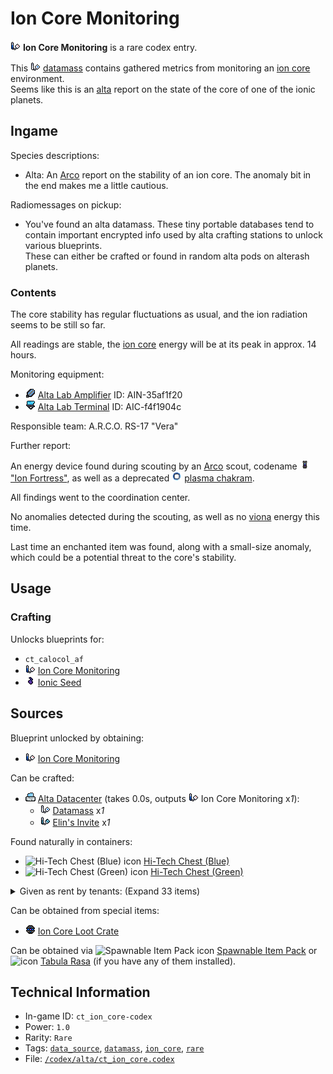 # Ion Core Monitoring

<img src="https://raw.githubusercontent.com/Ceterai/Enternia/main/codex/alta/datamass/plasma.png" alt="Ion Core Monitoring icon" loading="lazy" width="auto" height="16px"/> **Ion Core Monitoring** is a rare codex entry.

This <img src="https://raw.githubusercontent.com/Ceterai/Enternia/main/items/generic/crafting/alta/datamass.png" alt="Datamass icon" loading="lazy" width="auto" height="16px"/> [datamass](https://ceterai.github.io/MyEnternia/Wiki/Datamass) contains gathered metrics from monitoring an [ion core](https://ceterai.github.io/MyEnternia/Wiki/Tags/IonCore) environment.  
Seems like this is an [alta](https://ceterai.github.io/MyEnternia/Wiki/Tags/Alta) report on the state of the core of one of the ionic planets.

## Ingame

Species descriptions:

- Alta: An [Arco](https://ceterai.github.io/MyEnternia/Wiki/Tags/Arco) report on the stability of an ion core. The anomaly bit in the end makes me a little cautious.

Radiomessages on pickup:

- You've found an alta datamass. These tiny portable databases tend to contain important encrypted info used by alta crafting stations to unlock various blueprints.  
These can either be crafted or found in random alta pods on alterash planets.

### Contents

The core stability has regular fluctuations as usual, and the ion radiation seems to be still so far.

All readings are stable, the [ion core](https://ceterai.github.io/MyEnternia/Wiki/Tags/IonCore) energy will be at its peak in approx. 14 hours.

Monitoring equipment:

- <img src="https://raw.githubusercontent.com/Ceterai/Enternia/main/objects/alta/lab/amplifier/icon.png" alt="Alta Lab Amplifier icon" loading="lazy" width="auto" height="16px"/> [Alta Lab Amplifier](https://ceterai.github.io/MyEnternia/Wiki/AltaLabAmplifier) ID: AIN-35af1f20  
- <img src="https://raw.githubusercontent.com/Ceterai/Enternia/main/objects/alta/lab/terminal/icon.png" alt="Alta Lab Terminal icon" loading="lazy" width="auto" height="16px"/> [Alta Lab Terminal](https://ceterai.github.io/MyEnternia/Wiki/AltaLabTerminal) ID: AIC-f4f1904c

Responsible team: A.R.C.O. RS-17 "Vera"

Further report:

An energy device found during scouting by an [Arco](https://ceterai.github.io/MyEnternia/Wiki/Tags/Arco) scout, codename <img src="https://raw.githubusercontent.com/Ceterai/Enternia/main/items/active/shields/ct_ioncore_shield.png" alt="Ion Fortress icon" loading="lazy" width="auto" height="16px"/> ["Ion Fortress"](https://ceterai.github.io/MyEnternia/Wiki/IonFortress), as well as a deprecated <img src="https://raw.githubusercontent.com/Ceterai/Enternia/main/items/active/weapons/ranged/alta/unique/ct_plasma_chakram.png" alt="Plasma Chakram icon" loading="lazy" width="auto" height="16px"/> [plasma chakram](https://ceterai.github.io/MyEnternia/Wiki/PlasmaChakram).

All findings went to the coordination center.

No anomalies detected during the scouting, as well as no [viona](https://ceterai.github.io/MyEnternia/Wiki/Tags/Viona) energy this time.

Last time an enchanted item was found, along with a small-size anomaly, which could be a potential threat to the core's stability.

## Usage

### Crafting

Unlocks blueprints for:

- `ct_calocol_af`
- <img src="https://raw.githubusercontent.com/Ceterai/Enternia/main/codex/alta/datamass/plasma.png" alt="Ion Core Monitoring icon" loading="lazy" width="auto" height="16px"/> [Ion Core Monitoring](https://ceterai.github.io/MyEnternia/Wiki/IonCoreMonitoring)
- <img src="https://raw.githubusercontent.com/Ceterai/Enternia/main/objects/farmables/alta/liquid/ionic/icon.png" alt="Ionic Seed icon" loading="lazy" width="auto" height="16px"/> [Ionic Seed](https://ceterai.github.io/MyEnternia/Wiki/IonicSeed)

## Sources

Blueprint unlocked by obtaining:

- <img src="https://raw.githubusercontent.com/Ceterai/Enternia/main/codex/alta/datamass/plasma.png" alt="Ion Core Monitoring icon" loading="lazy" width="auto" height="16px"/> [Ion Core Monitoring](https://ceterai.github.io/MyEnternia/Wiki/IonCoreMonitoring)

Can be crafted:

- ![ ](https://raw.githubusercontent.com/Ceterai/Enternia/main/objects/alta/crafting/datacenter/icon.png) [Alta Datacenter](https://ceterai.github.io/MyEnternia/Wiki/AltaDatacenter) (takes 0.0s, outputs <img src="https://raw.githubusercontent.com/Ceterai/Enternia/main/codex/alta/datamass/plasma.png" alt="Ion Core Monitoring icon" loading="lazy" width="auto" height="16px"/> Ion Core Monitoring x*1*):
  - <img src="https://raw.githubusercontent.com/Ceterai/Enternia/main/items/generic/crafting/alta/datamass.png" alt="Datamass icon" loading="lazy" width="auto" height="16px"/> [Datamass](https://ceterai.github.io/MyEnternia/Wiki/Datamass) x*1*
  - <img src="https://raw.githubusercontent.com/Ceterai/Enternia/main/codex/alta/datamass/elin.png" alt="Elin's Invite icon" loading="lazy" width="auto" height="16px"/> [Elin's Invite](https://ceterai.github.io/MyEnternia/Wiki/Elin'sInvite) x*1*

Found naturally in containers:

- <img src="https://starbounder.org/mediawiki/images/9/9f/Hi-Tech_Chest_%28Blue%29.png" alt="Hi-Tech Chest (Blue) icon" loading="lazy" width="12px" height="9px"/> [Hi-Tech Chest (Blue)](https://starbounder.org/Hi-Tech_Chest_(Blue))
- <img src="https://starbounder.org/mediawiki/images/8/88/Hi-Tech_Chest_%28Green%29.png" alt="Hi-Tech Chest (Green) icon" loading="lazy" width="12px" height="9px"/> [Hi-Tech Chest (Green)](https://starbounder.org/Hi-Tech_Chest_(Green))

<details markdown="1"><summary>Given as rent by tenants: (Expand 33 items)</summary>

- [A.R.C.O. Archiver](https://ceterai.github.io/MyEnternia/Wiki/A.R.C.O.Archiver)
- [A.R.C.O. Field Researcher](https://ceterai.github.io/MyEnternia/Wiki/A.R.C.O.FieldResearcher)
- [A.R.C.O. Researcher](https://ceterai.github.io/MyEnternia/Wiki/A.R.C.O.Researcher)
- [Alta Archaeologist](https://ceterai.github.io/MyEnternia/Wiki/AltaArchaeologist)
- [Alta Archiver](https://ceterai.github.io/MyEnternia/Wiki/AltaArchiver)
- [Alta Aricologist](https://ceterai.github.io/MyEnternia/Wiki/AltaAricologist)
- [Alta Biologist](https://ceterai.github.io/MyEnternia/Wiki/AltaBiologist)
- [Alta Field Researcher](https://ceterai.github.io/MyEnternia/Wiki/AltaFieldResearcher)
- [Alta Geologist](https://ceterai.github.io/MyEnternia/Wiki/AltaGeologist)
- [Alta Hive Keeper](https://ceterai.github.io/MyEnternia/Wiki/AltaHiveKeeper)
- [Alta Lab Archiver](https://ceterai.github.io/MyEnternia/Wiki/AltaLabArchiver)
- [Alta Lab Researcher](https://ceterai.github.io/MyEnternia/Wiki/AltaLabResearcher)
- [Alta Medic](https://ceterai.github.io/MyEnternia/Wiki/AltaMedic)
- [Alta Oceanologist](https://ceterai.github.io/MyEnternia/Wiki/AltaOceanologist)
- [Alta Researcher](https://ceterai.github.io/MyEnternia/Wiki/AltaResearcher)
- [Alta Toxicologist](https://ceterai.github.io/MyEnternia/Wiki/AltaToxicologist)
- [Alta Volcanologist](https://ceterai.github.io/MyEnternia/Wiki/AltaVolcanologist)
- [Ceterai Archiver](https://ceterai.github.io/MyEnternia/Wiki/CeteraiArchiver)
- [Ceterai Field Researcher](https://ceterai.github.io/MyEnternia/Wiki/CeteraiFieldResearcher)
- [Ceterai Researcher](https://ceterai.github.io/MyEnternia/Wiki/CeteraiResearcher)
- [ct_alta_scientist_tenant](https://ceterai.github.io/MyEnternia/Wiki/ct-alta-scientist-tenant)
- [EDS Archiver](https://ceterai.github.io/MyEnternia/Wiki/EDSArchiver)
- [EDS Researcher](https://ceterai.github.io/MyEnternia/Wiki/EDSResearcher)
- [Ghearun Archiver](https://ceterai.github.io/MyEnternia/Wiki/GhearunArchiver)
- [Ghearun Field Researcher](https://ceterai.github.io/MyEnternia/Wiki/GhearunFieldResearcher)
- [Ghearun Researcher](https://ceterai.github.io/MyEnternia/Wiki/GhearunResearcher)
- [Hevika Archiver](https://ceterai.github.io/MyEnternia/Wiki/HevikaArchiver)
- [Hevika Researcher](https://ceterai.github.io/MyEnternia/Wiki/HevikaResearcher)
- [MKI Researcher](https://ceterai.github.io/MyEnternia/Wiki/MKIResearcher)
- [Neiteru Archiver](https://ceterai.github.io/MyEnternia/Wiki/NeiteruArchiver)
- [Neiteru Researcher](https://ceterai.github.io/MyEnternia/Wiki/NeiteruResearcher)
- [Tserera Archiver](https://ceterai.github.io/MyEnternia/Wiki/TsereraArchiver)
- [Tserera Researcher](https://ceterai.github.io/MyEnternia/Wiki/TsereraResearcher)

</details>

Can be obtained from special items:

- <img src="https://raw.githubusercontent.com/Ceterai/Enternia/main/items/active/alta/loot/biome/ct_ion_core_loot.png" alt="Ion Core Loot Crate icon" loading="lazy" width="auto" height="16px"/> [Ion Core Loot Crate](https://ceterai.github.io/MyEnternia/Wiki/IonCoreLootCrate)

Can be obtained via <img src="https://raw.githubusercontent.com/Silverfeelin/Starbound-SpawnableItemPack/master/interface/sip/iconSmall.png" alt="Spawnable Item Pack icon" width="18" height="14"/> [Spawnable Item Pack](https://steamcommunity.com/sharedfiles/filedetails/?id=733665104) or <img src="https://steamuserimages-a.akamaihd.net/ugc/263843960696222713/3EC9A7C005541F7D577EBCB8C5736B4EFC9973D6/" alt="icon" width="8" height="12"/> [Tabula Rasa](https://community.playstarbound.com/resources/the-tabula-rasa.3222/) (if you have any of them installed).

## Technical Information

- In-game ID: `ct_ion_core-codex`
- Power: `1.0`
- Rarity: `Rare`
- Tags: [`data_source`](https://ceterai.github.io/MyEnternia/Wiki/Tags/DataSource), [`datamass`](https://ceterai.github.io/MyEnternia/Wiki/Tags/Datamass), [`ion_core`](https://ceterai.github.io/MyEnternia/Wiki/Tags/IonCore), [`rare`](https://ceterai.github.io/MyEnternia/Wiki/Tags/Rare)
- File: [`/codex/alta/ct_ion_core.codex`](https://github.com/Ceterai/Enternia/blob/main/codex/alta/ct_ion_core.codex)
